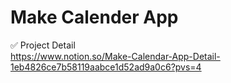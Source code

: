 # Make Calender App

✅ Project Detail<br>
https://www.notion.so/Make-Calendar-App-Detail-1eb4826ce7b58119aabce1d52ad9a0c6?pvs=4
